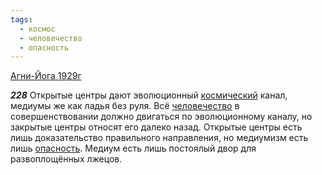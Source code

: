 ```yaml
---
tags:
  - космос
  - человечество
  - опасность
---
```


[Агни-Йога 1929г](https://127.0.0.1:4002/agni/1929)

___228___
Открытые центры дают эволюционный [космический](../../../tags/#космос) канал, медиумы же как ладья без руля. Всё [человечество](../../../tags/#человечество) в совершенствовании должно двигаться по эволюционному каналу, но закрытые центры относят его далеко назад. Открытые центры есть лишь доказательство правильного направления, но медиумизм есть лишь [опасность](../../../tags/#опасность). Медиум есть лишь постоялый двор для развоплощённых лжецов.